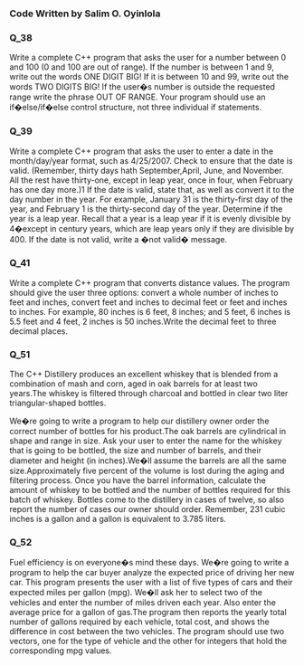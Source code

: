 ### Code Written by Salim O. Oyinlola
### Q_38

Write a complete C++ program that asks the user for a number between 0 and
100 (0 and 100 are out of range). If the number is between 1 and 9, write out the
words ONE DIGIT BIG! If it is between 10 and 99, write out the words TWO
DIGITS BIG! If the user�s number is outside the requested range write the
phrase OUT OF RANGE. Your program should use an if�else/if�else
control structure, not three individual if statements.


### Q_39

Write a complete C++ program that asks the user to enter a date in the
month/day/year format, such as 4/25/2007. Check to ensure that the date is
valid. (Remember, thirty days hath September,April, June, and November. All
the rest have thirty-one, except in leap year, once in four, when February has
one day more.)1 If the date is valid, state that, as well as convert it to the day
number in the year. For example, January 31 is the thirty-first day of the year,
and February 1 is the thirty-second day of the year. Determine if the year is a
leap year. Recall that a year is a leap year if it is evenly divisible by 4�except
in century years, which are leap years only if they are divisible by 400. If the
date is not valid, write a �not valid� message.



### Q_41

Write a complete C++ program that converts distance values. The program
should give the user three options: convert a whole number of inches to feet
and inches, convert feet and inches to decimal feet or feet and inches to inches.
For example, 80 inches is 6 feet, 8 inches; and 5 feet, 6 inches is 5.5 feet and 4
feet, 2 inches is 50 inches.Write the decimal feet to three decimal places.


### Q_51

The C++ Distillery produces an excellent whiskey that is blended from a combination
of mash and corn, aged in oak barrels for at least two years.The whiskey is
filtered through charcoal and bottled in clear two liter triangular-shaped bottles.

We�re going to write a program to help our distillery owner order the correct
number of bottles for his product.The oak barrels are cylindrical in shape and
range in size. Ask your user to enter the name for the whiskey that is going to
be bottled, the size and number of barrels, and their diameter and height (in
inches).We�ll assume the barrels are all the same size.Approximately five percent
of the volume is lost during the aging and filtering process. Once you have
the barrel information, calculate the amount of whiskey to be bottled and the
number of bottles required for this batch of whiskey. Bottles come to the distillery
in cases of twelve, so also report the number of cases our owner should
order. Remember, 231 cubic inches is a gallon and a gallon is equivalent to
3.785 liters.


### Q_52

Fuel efficiency is on everyone�s mind these days. We�re going to write a program
to help the car buyer analyze the expected price of driving her new car.
This program presents the user with a list of five types of cars and their expected
miles per gallon (mpg). We�ll ask her to select two of the vehicles and
enter the number of miles driven each year. Also enter the average price for a
gallon of gas.The program then reports the yearly total number of gallons required
by each vehicle, total cost, and shows the difference in cost between the
two vehicles. The program should use two vectors, one for the type of vehicle
and the other for integers that hold the corresponding mpg values.

